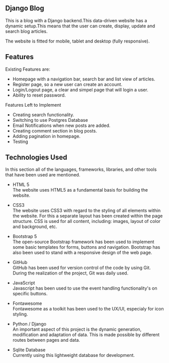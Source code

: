 ## Django Blog 

This is a blog with a Django backend.This data-driven website has a dynamic setup.This means that the user can  create, display, update and search blog articles.

 The website is fitted for mobile, tablet and desktop (fully responsive). 


## Features

Existing Features are:

* Homepage with a navigation bar, search bar and list view of articles. 
* Register page, so a new user can create an account. 
* Login/Logout page, a clear and simpel page that will login a user.
* Ability to reset password.


Features Left to Implement 

* Creating search functionality.
* Switching to use Postgres Database
* Email Notifications when new posts are added.
* Creating comment section in blog posts.
* Adding pagination in homepage. 
* Testing



## Technologies Used

In this section all of the languages, frameworks, libraries, and other tools that have been used are mentioned. 

*	HTML 5 <br/>
    The website uses HTML5 as a fundamental basis for building the website.

*	CSS3 <br/>
    The website uses CSS3 with regard to the styling of all elements within the website. For this a separate layout has been created within the page structure. 
    CSS is used for all content, including: images, layout of color and background, etc.

*	Bootstrap 5 <br/>
    The open-source Bootstrap framework has been used to implement some basic templates for forms, buttons and navigation. 
    Bootstrap has also been used to stand with a responsive design of the web page.
 
 
*	GitHub <br/>
    GitHub has been used for version control of the code by using Git. 
    During the realization of the project, Git was daily used.

*	JavaScript<br/>
    Javascript has been used to use the event handling functionality's on specific buttons. 

*	Fontawesome<br/>
    Fontawesome as a toolkit has been used to the UX/UI, especialy for icon styling. 

*   Python / Django <br/> 
    An important aspect of this project is the dynamic generation, modification and adaptation of data. 
    This is made possible by different routes between pages and data. 

* Sqlite Database <br/>
  Currently using this lightweight database for development.


